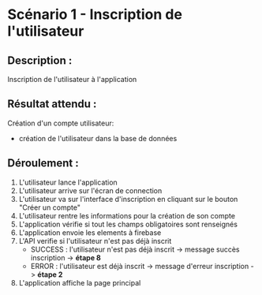 #  Scénario 1 - Inscription de l'utilisateur

##  Description  : 
Inscription de l'utilisateur à l'application 

## Résultat attendu :
Création d'un compte utilisateur:
* création de l'utilisateur dans la base de données

## Déroulement :

1. L'utilisateur lance l'application
2. L'utilisateur arrive sur l'écran de connection
3. L'utilisateur va sur l'interface d'inscription en cliquant sur le bouton "Créer un compte"
4. L'utilisateur rentre les informations pour la création de son compte
5. L'application vérifie si tout les champs obligatoires sont renseignés 
6. L'application envoie les elements à firebase
7. L'API verifie si l'utilisateur n'est pas déjà inscrit
    * SUCCESS : l'utilisateur n'est pas déjà inscrit -> message succès inscription -> **étape 8**
    * ERROR : l'utilisateur est déjà inscrit -> message d'erreur inscription -> **étape 2**
8. L'application affiche la page principal
   

